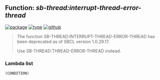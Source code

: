 ## Function: ***sb-thread:interrupt-thread-error-thread***
[![package](https://img.shields.io/badge/Package-SB--THREAD-5f9ea0.svg?style=social&colorA=999999)](../) [![type](https://img.shields.io/badge/Type-Function-5f9ea0.svg?style=social&colorA=999999)](../#function) [![github](https://img.shields.io/badge/GitHub-View_the_source-5f9ea0.svg?style=social&colorA=999999&logo=github)](https://github.com/sbcl/sbcl/blob/master/src/code/target-thread.lisp/) 

> The function SB-THREAD:INTERRUPT-THREAD-ERROR-THREAD has been deprecated as of SBCL version 1.0.29.17.
> 
> Use SB-THREAD:THREAD-ERROR-THREAD instead.

### Lambda list
```
(CONDITION)
```

